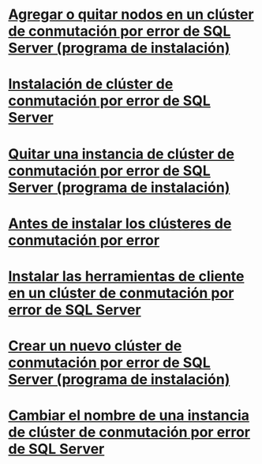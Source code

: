 # [Agregar o quitar nodos en un clúster de conmutación por error de SQL Server (programa de instalación)](add-or-remove-nodes-in-a-sql-server-failover-cluster-setup.md)
# [Instalación de clúster de conmutación por error de SQL Server](sql-server-failover-cluster-installation.md)
# [Quitar una instancia de clúster de conmutación por error de SQL Server (programa de instalación)](remove-a-sql-server-failover-cluster-instance-setup.md)
# [Antes de instalar los clústeres de conmutación por error](before-installing-failover-clustering.md)
# [Instalar las herramientas de cliente en un clúster de conmutación por error de SQL Server](install-client-tools-on-a-sql-server-failover-cluster.md)
# [Crear un nuevo clúster de conmutación por error de SQL Server (programa de instalación)](create-a-new-sql-server-failover-cluster-setup.md)
# [Cambiar el nombre de una instancia de clúster de conmutación por error de SQL Server](rename-a-sql-server-failover-cluster-instance.md)
